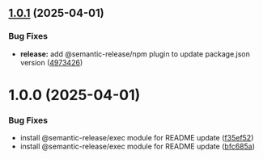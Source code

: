 ## [1.0.1](https://github.com/MaxEngineer90/signalstore-example/compare/v1.0.0...v1.0.1) (2025-04-01)


### Bug Fixes

* **release:** add @semantic-release/npm plugin to update package.json version ([4973426](https://github.com/MaxEngineer90/signalstore-example/commit/4973426aa306001e989e6e2654378e301eb0908a))

# 1.0.0 (2025-04-01)


### Bug Fixes

* install @semantic-release/exec module for README update ([f35ef52](https://github.com/MaxEngineer90/signalstore-example/commit/f35ef52e0b24f65c0c4d9af277e21ef6164aa468))
* install @semantic-release/exec module for README update ([bfc685a](https://github.com/MaxEngineer90/signalstore-example/commit/bfc685abf1be6b1e486b184df4a6e14c88c3184c))
